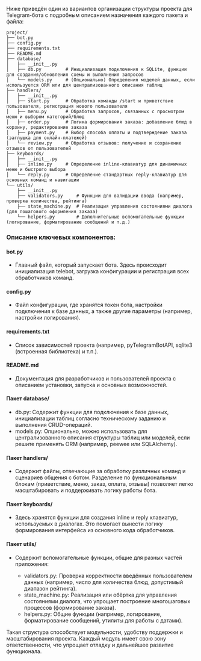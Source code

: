 Ниже приведён один из вариантов организации структуры проекта для Telegram-бота с подробным описанием назначения каждого пакета и файла:

```
project/
├── bot.py
├── config.py
├── requirements.txt
├── README.md
├── database/
│   ├── __init__.py
│   ├── db.py         # Инициализация подключения к SQLite, функции для создания/обновления схемы и выполнения запросов
│   └── models.py     # (Опционально) Определения моделей данных, если используется ORM или для централизованного описания таблиц
├── handlers/
│   ├── __init__.py
│   ├── start.py      # Обработка команды /start и приветствие пользователя, регистрация нового пользователя
│   ├── menu.py       # Обработка запросов, связанных с просмотром меню и выбором категорий/блюд
│   ├── order.py      # Логика формирования заказа: добавление блюд в корзину, редактирование заказа
│   ├── payment.py    # Выбор способа оплаты и подтверждение заказа (заглушка для онлайн-платежей)
│   └── review.py     # Обработка отзывов: получение и сохранение отзывов от пользователей
├── keyboards/
│   ├── __init__.py
│   ├── inline.py     # Определение inline-клавиатур для динамичных меню и быстрого выбора
│   └── reply.py      # Определение стандартных reply-клавиатур для основных команд и навигации
└── utils/
    ├── __init__.py
    ├── validators.py     # Функции для валидации ввода (например, проверка количества, рейтинга)
    ├── state_machine.py  # Реализация управления состояниями диалога (для пошагового оформления заказа)
    └── helpers.py        # Дополнительные вспомогательные функции (логирование, форматирование сообщений и т.д.)
```
### Описание ключевых компонентов:
#### bot.py
- Главный файл, который запускает бота. Здесь происходит инициализация telebot, загрузка конфигурации и регистрация всех обработчиков команд.

#### config.py
- Файл конфигурации, где хранятся токен бота, настройки подключения к базе данных, а также другие параметры (например, настройки логирования).

#### requirements.txt
- Список зависимостей проекта (например, pyTelegramBotAPI, sqlite3 (встроенная библиотека) и т.п.).

#### README.md
- Документация для разработчиков и пользователей проекта с описанием установки, запуска и основных возможностей.

#### Пакет database/

- db.py: Содержит функции для подключения к базе данных, инициализации таблиц согласно техническому заданию и выполнения CRUD-операций.
- models.py: Опционально, можно использовать для централизованного описания структуры таблиц или моделей, если решите применять ORM (например, peewee или SQLAlchemy).
#### Пакет handlers/
- Содержит файлы, отвечающие за обработку различных команд и сценариев общения с ботом. Разделение по функциональным блокам (приветствие, меню, заказ, оплата, отзывы) позволяет легко масштабировать и поддерживать логику работы бота.

#### Пакет keyboards/
- Здесь хранятся функции для создания inline и reply клавиатур, используемых в диалогах. Это помогает вынести логику формирования интерфейса из основного кода обработчиков.

#### Пакет utils/
- Содержит вспомогательные функции, общие для разных частей приложения:

    - validators.py: Проверка корректности введённых пользователем данных (например, число для количества блюд, допустимый диапазон рейтинга).
    - state_machine.py: Реализация или обёртка для управления состояниями диалога, что упрощает построение многошаговых процессов (формирование заказа).
    - helpers.py: Общие функции (например, логирование, форматирование сообщений, утилиты для работы с датами).
 
Такая структура способствует модульности, удобству поддержки и масштабирования проекта. Каждый модуль имеет свою зону ответственности, что упрощает отладку и дальнейшее развитие функционала.
